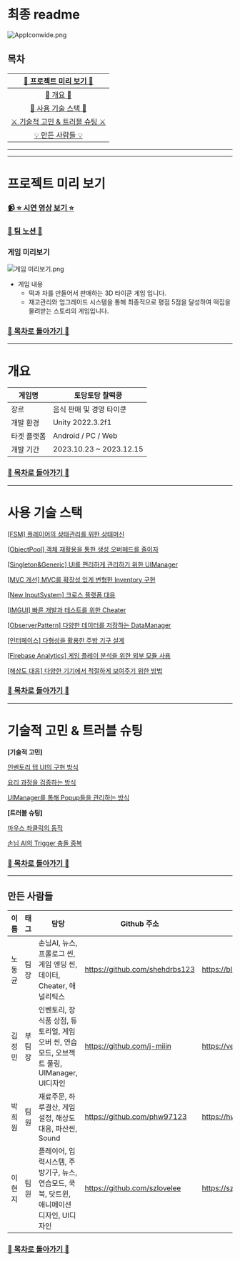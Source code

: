 # 최종 readme

![AppIconwide.png](%E1%84%8E%E1%85%AC%E1%84%8C%E1%85%A9%E1%86%BC%20readme%20223ab4c9585c4f9c8cfd1ec97ef038e3/AppIconwide.png)

## 목차

| [📅 프로젝트 미리 보기 📅](#프로젝트-미리-보기) |
| :---: |
| [💼 개요 💼](#개요) |
| [📜 사용 기술 스택 📜](#사용-기술-스택) |
| [⚔️ 기술적 고민 & 트러블 슈팅 ⚔️](#기술적-고민-&-트러블-슈팅) |
| [💡 만든 사람들 💡](#만든-사람들) |


---

---

# 프로젝트 미리 보기

### [📹 ⭐ 시연 영상 보기 ⭐](https://www.youtube.com/watch?v=e9uwlPD9TDc)

### [🌈 팀 노션 🌈](https://www.notion.so/zl-4c1a665e36aa4a47b40d4a064666cc6d?pvs=21)

### 게임 미리보기

![게임 미리보기.png](%E1%84%8E%E1%85%AC%E1%84%8C%E1%85%A9%E1%86%BC%20readme%20223ab4c9585c4f9c8cfd1ec97ef038e3/%25EA%25B2%258C%25EC%259E%2584_%25EB%25AF%25B8%25EB%25A6%25AC%25EB%25B3%25B4%25EA%25B8%25B0.png)

- 게임 내용
    - 떡과 차를 만들어서 판매하는 3D 타이쿤 게임 입니다.
    - 재고관리와 업그레이드 시스템을 통해 최종적으로 평점 5점을 달성하여 떡집을 물려받는 스토리의 게임입니다.

### [📌 목차로 돌아가기 📌](about:blank#%EB%AA%A9%EC%B0%A8)

---

# 개요

| 게임명 | 토당토당 찰떡쿵 |
| --- | --- |
| 장르 | 음식 판매 및 경영 타이쿤 |
| 개발 환경 | Unity 2022.3.2f1 |
| 타겟 플랫폼 | Android / PC / Web |
| 개발 기간 | 2023.10.23 ~ 2023.12.15 |

### [📌 목차로 돌아가기 📌](about:blank#%EB%AA%A9%EC%B0%A8)

---

# 사용 기술 스택

[[FSM] 플레이어의 상태관리를 위한 상태머신](%E1%84%8E%E1%85%AC%E1%84%8C%E1%85%A9%E1%86%BC%20readme%20223ab4c9585c4f9c8cfd1ec97ef038e3/%5BFSM%5D%20%E1%84%91%E1%85%B3%E1%86%AF%E1%84%85%E1%85%A6%E1%84%8B%E1%85%B5%E1%84%8B%E1%85%A5%E1%84%8B%E1%85%B4%20%E1%84%89%E1%85%A1%E1%86%BC%E1%84%90%E1%85%A2%E1%84%80%E1%85%AA%E1%86%AB%E1%84%85%E1%85%B5%E1%84%85%E1%85%B3%E1%86%AF%20%E1%84%8B%E1%85%B1%E1%84%92%E1%85%A1%E1%86%AB%20%E1%84%89%E1%85%A1%E1%86%BC%E1%84%90%E1%85%A2%E1%84%86%E1%85%A5%E1%84%89%E1%85%B5%E1%86%AB%20d6b630ee758e456eaa40d1a816ad1e0d.md)

[[ObjectPool] 객체 재활용을 통한 생성 오버헤드를 줄이자](%E1%84%8E%E1%85%AC%E1%84%8C%E1%85%A9%E1%86%BC%20readme%20223ab4c9585c4f9c8cfd1ec97ef038e3/%5BObjectPool%5D%20%E1%84%80%E1%85%A2%E1%86%A8%E1%84%8E%E1%85%A6%20%E1%84%8C%E1%85%A2%E1%84%92%E1%85%AA%E1%86%AF%E1%84%8B%E1%85%AD%E1%86%BC%E1%84%8B%E1%85%B3%E1%86%AF%20%E1%84%90%E1%85%A9%E1%86%BC%E1%84%92%E1%85%A1%E1%86%AB%20%E1%84%89%E1%85%A2%E1%86%BC%E1%84%89%E1%85%A5%E1%86%BC%20%E1%84%8B%E1%85%A9%E1%84%87%E1%85%A5%E1%84%92%2055a46ec8479b4841853029ac736bbd6f.md)

[[Singleton&Generic] UI를 편리하게 관리하기 위한 UIManager](%E1%84%8E%E1%85%AC%E1%84%8C%E1%85%A9%E1%86%BC%20readme%20223ab4c9585c4f9c8cfd1ec97ef038e3/%5BSingleton&Generic%5D%20UI%E1%84%85%E1%85%B3%E1%86%AF%20%E1%84%91%E1%85%A7%E1%86%AB%E1%84%85%E1%85%B5%E1%84%92%E1%85%A1%E1%84%80%E1%85%A6%20%E1%84%80%E1%85%AA%E1%86%AB%E1%84%85%E1%85%B5%E1%84%92%E1%85%A1%E1%84%80%E1%85%B5%20%E1%84%8B%E1%85%B1%E1%84%92%E1%85%A1%20b0ddef3ed78a4971afc3fbd2d1fc4802.md)

[[MVC 개선] MVC를 확장성 있게 변형한 Inventory 구현](%E1%84%8E%E1%85%AC%E1%84%8C%E1%85%A9%E1%86%BC%20readme%20223ab4c9585c4f9c8cfd1ec97ef038e3/%5BMVC%20%E1%84%80%E1%85%A2%E1%84%89%E1%85%A5%E1%86%AB%5D%20MVC%E1%84%85%E1%85%B3%E1%86%AF%20%E1%84%92%E1%85%AA%E1%86%A8%E1%84%8C%E1%85%A1%E1%86%BC%E1%84%89%E1%85%A5%E1%86%BC%20%E1%84%8B%E1%85%B5%E1%86%BB%E1%84%80%E1%85%A6%20%E1%84%87%E1%85%A7%E1%86%AB%E1%84%92%E1%85%A7%E1%86%BC%E1%84%92%E1%85%A1%E1%86%AB%20Inven%20258c7b4c5d0243eabb2cb3374939bcee.md)

[[New InputSystem] 크로스 플랫폼 대응](%E1%84%8E%E1%85%AC%E1%84%8C%E1%85%A9%E1%86%BC%20readme%20223ab4c9585c4f9c8cfd1ec97ef038e3/%5BNew%20InputSystem%5D%20%E1%84%8F%E1%85%B3%E1%84%85%E1%85%A9%E1%84%89%E1%85%B3%20%E1%84%91%E1%85%B3%E1%86%AF%E1%84%85%E1%85%A2%E1%86%BA%E1%84%91%E1%85%A9%E1%86%B7%20%E1%84%83%E1%85%A2%E1%84%8B%E1%85%B3%E1%86%BC%209f413502828e4c6db9e1233256be7b43.md)

[[IMGUI] 빠른 개발과 테스트를 위한 Cheater](%E1%84%8E%E1%85%AC%E1%84%8C%E1%85%A9%E1%86%BC%20readme%20223ab4c9585c4f9c8cfd1ec97ef038e3/%5BIMGUI%5D%20%E1%84%88%E1%85%A1%E1%84%85%E1%85%B3%E1%86%AB%20%E1%84%80%E1%85%A2%E1%84%87%E1%85%A1%E1%86%AF%E1%84%80%E1%85%AA%20%E1%84%90%E1%85%A6%E1%84%89%E1%85%B3%E1%84%90%E1%85%B3%E1%84%85%E1%85%B3%E1%86%AF%20%E1%84%8B%E1%85%B1%E1%84%92%E1%85%A1%E1%86%AB%20Cheater%203c35f323e76c43b4a104d2e34760a5b2.md)

[[ObserverPattern] 다양한 데이터를 저장하는 DataManager](%E1%84%8E%E1%85%AC%E1%84%8C%E1%85%A9%E1%86%BC%20readme%20223ab4c9585c4f9c8cfd1ec97ef038e3/%5BObserverPattern%5D%20%E1%84%83%E1%85%A1%E1%84%8B%E1%85%A3%E1%86%BC%E1%84%92%E1%85%A1%E1%86%AB%20%E1%84%83%E1%85%A6%E1%84%8B%E1%85%B5%E1%84%90%E1%85%A5%E1%84%85%E1%85%B3%E1%86%AF%20%E1%84%8C%E1%85%A5%E1%84%8C%E1%85%A1%E1%86%BC%E1%84%92%E1%85%A1%E1%84%82%E1%85%B3%E1%86%AB%20Da%20dfcb69929bc544d28c74ef50aeb80009.md)

[[인터페이스] 다형성을 활용한 주방 기구 설계](%E1%84%8E%E1%85%AC%E1%84%8C%E1%85%A9%E1%86%BC%20readme%20223ab4c9585c4f9c8cfd1ec97ef038e3/%5B%E1%84%8B%E1%85%B5%E1%86%AB%E1%84%90%E1%85%A5%E1%84%91%E1%85%A6%E1%84%8B%E1%85%B5%E1%84%89%E1%85%B3%5D%20%E1%84%83%E1%85%A1%E1%84%92%E1%85%A7%E1%86%BC%E1%84%89%E1%85%A5%E1%86%BC%E1%84%8B%E1%85%B3%E1%86%AF%20%E1%84%92%E1%85%AA%E1%86%AF%E1%84%8B%E1%85%AD%E1%86%BC%E1%84%92%E1%85%A1%E1%86%AB%20%E1%84%8C%E1%85%AE%E1%84%87%E1%85%A1%E1%86%BC%20%E1%84%80%E1%85%B5%E1%84%80%E1%85%AE%20%E1%84%89%E1%85%A5%E1%86%AF%205a2fce0c88c14807862271b1dc49868c.md)

[[Firebase Analytics] 게임 플레이 분석을 위한 외부 모듈 사용](%E1%84%8E%E1%85%AC%E1%84%8C%E1%85%A9%E1%86%BC%20readme%20223ab4c9585c4f9c8cfd1ec97ef038e3/%5BFirebase%20Analytics%5D%20%E1%84%80%E1%85%A6%E1%84%8B%E1%85%B5%E1%86%B7%20%E1%84%91%E1%85%B3%E1%86%AF%E1%84%85%E1%85%A6%E1%84%8B%E1%85%B5%20%E1%84%87%E1%85%AE%E1%86%AB%E1%84%89%E1%85%A5%E1%86%A8%E1%84%8B%E1%85%B3%E1%86%AF%20%E1%84%8B%E1%85%B1%E1%84%92%E1%85%A1%E1%86%AB%200e00c5d6acae4bb1a26bf6beb77e0e8e.md)

[[해상도 대응] 다양한 기기에서 적절하게 보여주기 위한 방법](%E1%84%8E%E1%85%AC%E1%84%8C%E1%85%A9%E1%86%BC%20readme%20223ab4c9585c4f9c8cfd1ec97ef038e3/%5B%E1%84%92%E1%85%A2%E1%84%89%E1%85%A1%E1%86%BC%E1%84%83%E1%85%A9%20%E1%84%83%E1%85%A2%E1%84%8B%E1%85%B3%E1%86%BC%5D%20%E1%84%83%E1%85%A1%E1%84%8B%E1%85%A3%E1%86%BC%E1%84%92%E1%85%A1%E1%86%AB%20%E1%84%80%E1%85%B5%E1%84%80%E1%85%B5%E1%84%8B%E1%85%A6%E1%84%89%E1%85%A5%20%E1%84%8C%E1%85%A5%E1%86%A8%E1%84%8C%E1%85%A5%E1%86%AF%E1%84%92%E1%85%A1%E1%84%80%E1%85%A6%20%E1%84%87%E1%85%A9%E1%84%8B%E1%85%A7%E1%84%8C%20cd689e07997546839af124154df6b003.md)

### [📌 목차로 돌아가기 📌](about:blank#%EB%AA%A9%EC%B0%A8)

---

# 기술적 고민 & 트러블 슈팅

**[기술적 고민]**

[인벤토리 탭 UI의 구현 방식](%E1%84%8E%E1%85%AC%E1%84%8C%E1%85%A9%E1%86%BC%20readme%20223ab4c9585c4f9c8cfd1ec97ef038e3/%E1%84%8B%E1%85%B5%E1%86%AB%E1%84%87%E1%85%A6%E1%86%AB%E1%84%90%E1%85%A9%E1%84%85%E1%85%B5%20%E1%84%90%E1%85%A2%E1%86%B8%20UI%E1%84%8B%E1%85%B4%20%E1%84%80%E1%85%AE%E1%84%92%E1%85%A7%E1%86%AB%20%E1%84%87%E1%85%A1%E1%86%BC%E1%84%89%E1%85%B5%E1%86%A8%20c51e361c674c4854bfce60bffdc3bb0e.md)

[요리 과정을 검증하는 방식](%E1%84%8E%E1%85%AC%E1%84%8C%E1%85%A9%E1%86%BC%20readme%20223ab4c9585c4f9c8cfd1ec97ef038e3/%E1%84%8B%E1%85%AD%E1%84%85%E1%85%B5%20%E1%84%80%E1%85%AA%E1%84%8C%E1%85%A5%E1%86%BC%E1%84%8B%E1%85%B3%E1%86%AF%20%E1%84%80%E1%85%A5%E1%86%B7%E1%84%8C%E1%85%B3%E1%86%BC%E1%84%92%E1%85%A1%E1%84%82%E1%85%B3%E1%86%AB%20%E1%84%87%E1%85%A1%E1%86%BC%E1%84%89%E1%85%B5%E1%86%A8%20f42615ae786d4e2c8fd2b90c0578a9ee.md)

[UIManager를 통해 Popup들을 관리하는 방식 ](%E1%84%8E%E1%85%AC%E1%84%8C%E1%85%A9%E1%86%BC%20readme%20223ab4c9585c4f9c8cfd1ec97ef038e3/UIManager%E1%84%85%E1%85%B3%E1%86%AF%20%E1%84%90%E1%85%A9%E1%86%BC%E1%84%92%E1%85%A2%20Popup%E1%84%83%E1%85%B3%E1%86%AF%E1%84%8B%E1%85%B3%E1%86%AF%20%E1%84%80%E1%85%AA%E1%86%AB%E1%84%85%E1%85%B5%E1%84%92%E1%85%A1%E1%84%82%E1%85%B3%E1%86%AB%20%E1%84%87%E1%85%A1%E1%86%BC%E1%84%89%E1%85%B5%E1%86%A8%20872eb52b52ef4f9991b8e2cb62b62ef3.md)

**[트러블 슈팅]**

[마우스 좌클릭의 동작 ](%E1%84%8E%E1%85%AC%E1%84%8C%E1%85%A9%E1%86%BC%20readme%20223ab4c9585c4f9c8cfd1ec97ef038e3/%E1%84%86%E1%85%A1%E1%84%8B%E1%85%AE%E1%84%89%E1%85%B3%20%E1%84%8C%E1%85%AA%E1%84%8F%E1%85%B3%E1%86%AF%E1%84%85%E1%85%B5%E1%86%A8%E1%84%8B%E1%85%B4%20%E1%84%83%E1%85%A9%E1%86%BC%E1%84%8C%E1%85%A1%E1%86%A8%20d9e07e65af2846ec85010b7245576f16.md)

[손님 AI의 Trigger 충돌 중복 ](%E1%84%8E%E1%85%AC%E1%84%8C%E1%85%A9%E1%86%BC%20readme%20223ab4c9585c4f9c8cfd1ec97ef038e3/%E1%84%89%E1%85%A9%E1%86%AB%E1%84%82%E1%85%B5%E1%86%B7%20AI%E1%84%8B%E1%85%B4%20Trigger%20%E1%84%8E%E1%85%AE%E1%86%BC%E1%84%83%E1%85%A9%E1%86%AF%20%E1%84%8C%E1%85%AE%E1%86%BC%E1%84%87%E1%85%A9%E1%86%A8%20db6a20a01d874bd0b6a63f2ff3b2a0bb.md)

### [📌 목차로 돌아가기 📌](about:blank#%EB%AA%A9%EC%B0%A8)

---

## 만든 사람들

| 이름  | 태그  | 담당  | Github 주소  | 블로그 주소 |
| --- | --- | --- | --- | --- |
| 노동균 | 팀장 | 손님AI, 뉴스, 프롤로그 씬, 게임 엔딩 씬, 데이터, Cheater, 애널리틱스  | https://github.com/shehdrbs123 | https://blog.naver.com/shehdrbs123 |
| 김정민 | 부팀장 | 인벤토리, 장식품 상점, 튜토리얼, 게임 오버 씬, 연습모드, 오브젝트 풀링, UIManager, UI디자인 | https://github.com/j-miiin | https://velog.io/@lazypotato |
| 박희원  | 팀원 | 재료주문, 하루결산, 게임설정, 해상도대응, 파산씬, Sound | https://github.com/phw97123 | https://hwon-note.tistory.com/ |
| 이현지  | 팀원  | 플레이어, 입력시스템, 주방기구, 뉴스, 연습모드, 쿡북, 닷트윈, 애니메이션 디자인, UI디자인 | https://github.com/szlovelee | https://szloveleesz.tistory.com/ |

### [📌 목차로 돌아가기 📌](about:blank#%EB%AA%A9%EC%B0%A8)

